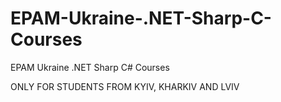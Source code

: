 # EPAM-Ukraine-.NET-Sharp-C-Courses
EPAM Ukraine .NET Sharp  C# Courses

ONLY FOR STUDENTS FROM KYIV, KHARKIV AND LVIV
